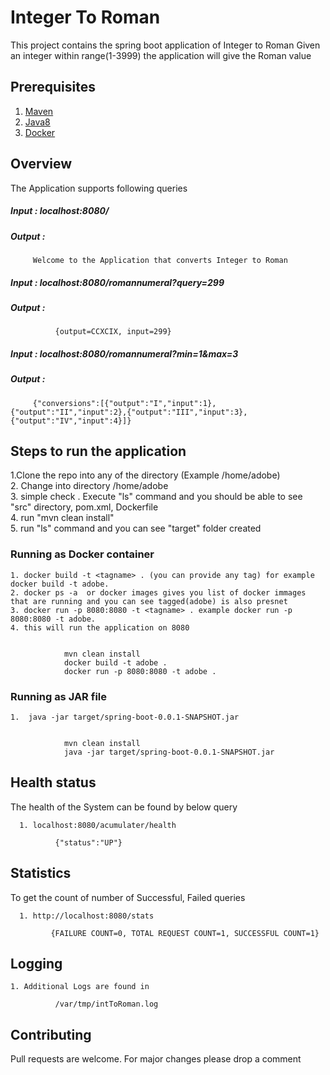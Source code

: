 # Integer To Roman 
This project contains the spring boot application of Integer to Roman 
Given an integer within range(1-3999) the application will give the Roman value 

## Prerequisites
   1. [Maven](http://maven.apache.org/install.html) 
   2. [Java8](https://www.java.com/en/download/manual.jsp)
   3. [Docker](https://www.docker.com/products/docker-desktop)
   
## Overview
The Application supports following queries 

##### Input : localhost:8080/
##### Output :
         
         Welcome to the Application that converts Integer to Roman
        
##### Input : localhost:8080/romannumeral?query=299  
##### Output :
  
              {output=CCXCIX, input=299}


##### Input : localhost:8080/romannumeral?min=1&max=3
##### Output :
         
         {"conversions":[{"output":"I","input":1},{"output":"II","input":2},{"output":"III","input":3},{"output":"IV","input":4}]}
         

## Steps to run the application 
   1.Clone the repo into any of the directory (Example /home/adobe)  
   2. Change into directory /home/adobe  
   3. simple check . Execute "ls" command and you should be able to see "src" directory, pom.xml, Dockerfile  
   4. run "mvn clean install"  
   5. run "ls" command and you can see "target" folder created 
   

   ### Running as Docker container 
    1. docker build -t <tagname> . (you can provide any tag) for example docker build -t adobe. 
    2. docker ps -a  or docker images gives you list of docker immages that are running and you can see tagged(adobe) is also presnet  
    3. docker run -p 8080:8080 -t <tagname> . example docker run -p 8080:8080 -t adobe.  
    4. this will run the application on 8080  
    
        
                mvn clean install
                docker build -t adobe .
                docker run -p 8080:8080 -t adobe .
      
      
   ### Running as JAR file
    1.  java -jar target/spring-boot-0.0.1-SNAPSHOT.jar  
    
        
                mvn clean install
                java -jar target/spring-boot-0.0.1-SNAPSHOT.jar
        
         
         
 ## Health status  
 The health of the System can be found by below query 
 
      1. localhost:8080/acumulater/health
      
              {"status":"UP"}
       
 
## Statistics
To get the count of number of Successful, Failed queries

      1. http://localhost:8080/stats  
      
             {FAILURE COUNT=0, TOTAL REQUEST COUNT=1, SUCCESSFUL COUNT=1}
      
## Logging
    1. Additional Logs are found in
            
              /var/tmp/intToRoman.log

## Contributing
Pull requests are welcome. For major changes please drop a comment 


